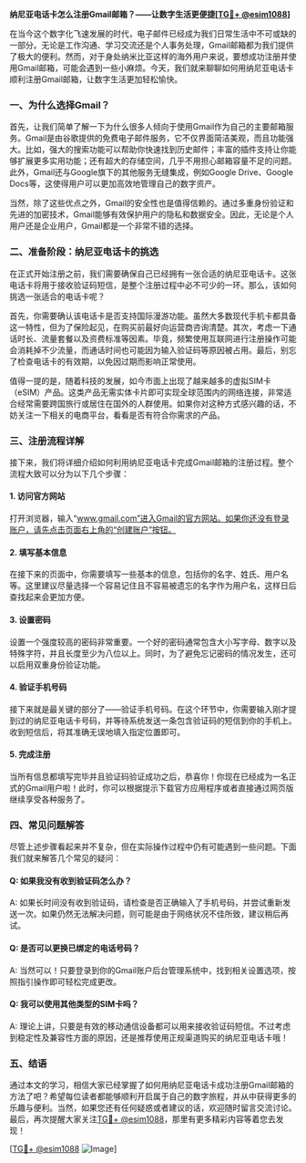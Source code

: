 **纳尼亚电话卡怎么注册Gmail邮箱？——让数字生活更便捷[[TG💪+ @esim1088](https://t.me/s/esim1088)]**

在当今这个数字化飞速发展的时代，电子邮件已经成为我们日常生活中不可或缺的一部分。无论是工作沟通、学习交流还是个人事务处理，Gmail邮箱都为我们提供了极大的便利。然而，对于身处纳米比亚这样的海外用户来说，要想成功注册并使用Gmail邮箱，可能会遇到一些小麻烦。今天，我们就来聊聊如何用纳尼亚电话卡顺利注册Gmail邮箱，让数字生活更加轻松愉快。

### 一、为什么选择Gmail？

首先，让我们简单了解一下为什么很多人倾向于使用Gmail作为自己的主要邮箱服务。Gmail是由谷歌提供的免费电子邮件服务，它不仅界面简洁美观，而且功能强大。比如，强大的搜索功能可以帮助你快速找到历史邮件；丰富的插件支持让你能够扩展更多实用功能；还有超大的存储空间，几乎不用担心邮箱容量不足的问题。此外，Gmail还与Google旗下的其他服务无缝集成，例如Google Drive、Google Docs等，这使得用户可以更加高效地管理自己的数字资产。

当然，除了这些优点之外，Gmail的安全性也是值得信赖的。通过多重身份验证和先进的加密技术，Gmail能够有效保护用户的隐私和数据安全。因此，无论是个人用户还是企业用户，Gmail都是一个非常不错的选择。

### 二、准备阶段：纳尼亚电话卡的挑选

在正式开始注册之前，我们需要确保自己已经拥有一张合适的纳尼亚电话卡。这张电话卡将用于接收验证码短信，是整个注册过程中必不可少的一环。那么，该如何挑选一张适合的电话卡呢？

首先，你需要确认该电话卡是否支持国际漫游功能。虽然大多数现代手机卡都具备这一特性，但为了保险起见，在购买前最好向运营商咨询清楚。其次，考虑一下通话时长、流量套餐以及资费标准等因素。毕竟，频繁使用互联网进行注册操作可能会消耗掉不少流量，而通话时间也可能因为输入验证码等原因被占用。最后，别忘了检查电话卡的有效期，以免因过期而影响正常使用。

值得一提的是，随着科技的发展，如今市面上出现了越来越多的虚拟SIM卡（eSIM）产品。这类产品无需实体卡片即可实现全球范围内的网络连接，非常适合经常需要跨国旅行或居住在国外的人群使用。如果你对这种方式感兴趣的话，不妨关注一下相关的电商平台，看看是否有符合你需求的产品。

### 三、注册流程详解

接下来，我们将详细介绍如何利用纳尼亚电话卡完成Gmail邮箱的注册过程。整个流程大致可以分为以下几个步骤：

#### 1. 访问官方网站

打开浏览器，输入“www.gmail.com”进入Gmail的官方网站。如果你还没有登录账户，请先点击页面右上角的“创建账户”按钮。

#### 2. 填写基本信息

在接下来的页面中，你需要填写一些基本的信息，包括你的名字、姓氏、用户名等。这里建议尽量选择一个容易记住且不容易被遗忘的名字作为用户名，这样日后查找起来会更加方便。

#### 3. 设置密码

设置一个强度较高的密码非常重要。一个好的密码通常包含大小写字母、数字以及特殊字符，并且长度至少为八位以上。同时，为了避免忘记密码的情况发生，还可以启用双重身份验证功能。

#### 4. 验证手机号码

接下来就是最关键的部分了——验证手机号码。在这个环节中，你需要输入刚才提到过的纳尼亚电话卡号码，并等待系统发送一条包含验证码的短信到你的手机上。收到短信后，将其准确无误地填入指定位置即可。

#### 5. 完成注册

当所有信息都填写完毕并且验证码验证成功之后，恭喜你！你现在已经成为一名正式的Gmail用户啦！此时，你可以根据提示下载官方应用程序或者直接通过网页版继续享受各种服务了。

### 四、常见问题解答

尽管上述步骤看起来并不复杂，但在实际操作过程中仍有可能遇到一些问题。下面我们就来解答几个常见的疑问：

#### Q: 如果我没有收到验证码怎么办？
A: 如果长时间没有收到验证码，请检查是否正确输入了手机号码，并尝试重新发送一次。如果仍然无法解决问题，则可能是由于网络状况不佳所致，建议稍后再试。

#### Q: 是否可以更换已绑定的电话号码？
A: 当然可以！只要登录到你的Gmail账户后台管理系统中，找到相关设置选项，按照指引操作即可轻松完成更改。

#### Q: 我可以使用其他类型的SIM卡吗？
A: 理论上讲，只要是有效的移动通信设备都可以用来接收验证码短信。不过考虑到稳定性及兼容性方面的原因，还是推荐使用正规渠道购买的纳尼亚电话卡哦！

### 五、结语

通过本文的学习，相信大家已经掌握了如何用纳尼亚电话卡成功注册Gmail邮箱的方法了吧？希望每位读者都能够顺利开启属于自己的数字旅程，并从中获得更多的乐趣与便利。当然，如果您还有任何疑惑或者建议的话，欢迎随时留言交流讨论。最后，再次提醒大家关注[TG💪+ @esim1088](https://t.me/s/esim1088)，那里有更多精彩内容等着您去发现！

[[TG💪+ @esim1088](https://t.me/s/esim1088) ![Image](https://i.postimg.cc/4NQfJmqS/Snipaste-2025-05-13-00-14-12.png)]